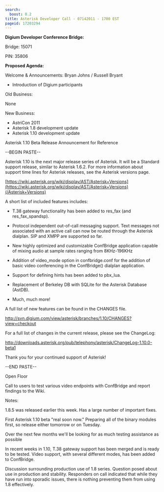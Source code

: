 ```yaml
---
search:
  boost: 0.2
title: Asterisk Developer Call - 07142011 - 1700 EST
pageid: 17203294
---
```


**Digium Developer Conference Bridge:**

Bridge:  15071

PIN:  35806

**Proposed Agenda:**

Welcome & Announcements:  Bryan Johns / Russell Bryant

* Introduction of Digium participants

Old Business:

None

New Business:

* AstriCon 2011
* Asterisk 1.8 development update
* Asterisk 1.10 development update

Asterisk 1.10 Beta Release Announcement for Reference

--BEGIN PASTE--  

Asterisk 1.10 is the next major release series of Asterisk. It will be a Standard support release, similar to Asterisk 1.6.2. For more information about support time lines for Asterisk releases, see the Asterisk versions page.

[https://wiki.asterisk.org/wiki/display/AST/Asterisk+Versions](https://wiki.asterisk.org/wiki/display/AST/Asterisk+Versions)(/Asterisk+Versions)

A short list of included features includes:

* T.38 gateway functionality has been added to res_fax (and res_fax_spandsp).
* Protocol independent out-of-call messaging support. Text messages not associated with an active call can now be routed through the Asterisk dialplan. SIP and XMPP are supported so far.
* New highly optimized and customizable ConfBridge application capable of mixing audio at sample rates ranging from 8KHz-196KHz
* Addition of video_mode option in confbridge.conf for the addition of basic video conferencing in the ConfBridge() dialplan application.
* Support for defining hints has been added to pbx_lua.

* Replacement of Berkeley DB with SQLite for the Asterisk Database (AstDB).
* Much, much more!

A full list of new features can be found in the CHANGES file.

<http://svn.digium.com/view/asterisk/branches/1.10/CHANGES?view=checkout>

For a full list of changes in the current release, please see the ChangeLog:

<http://downloads.asterisk.org/pub/telephony/asterisk/ChangeLog-1.10.0-beta1>

Thank you for your continued support of Asterisk!  

--END PASTE--

Open Floor

Call to users to test various video endpoints with ConfBridge and report findings to the Wiki.

Notes:

1.8.5 was released earlier this week. Has a large number of important fixes.

First Asterisk 1.10 beta "real soon now." Preparing all of the binary modules first, so release either tomorrow or on Tuesday.  

Over the next few months we'll be looking for as much testing assistance as possible

In recent weeks in 1.10, T.38 gateway support has been merged and is ready to be tested. Video support, with several different modes, has been added to ConfBridge.

Discussion surrounding production use of 1.8 series. Question posed about use in production and stability. Responders on call indicated that while they have run into sporadic issues, there is nothing preventing them from using 1.8 effectively.
